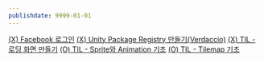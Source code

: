```yaml
---
publishdate: 9999-01-01
---
```

[(X) Facebook 로그인]((X)%20Facebook%20로그인.md)
[(X) Unity Package Registry 만들기(Verdaccio)]((X)%20Unity%20Package%20Registry%20만들기(Verdaccio).md)
[(X) TIL - 로딩 화면 만들기]((X)%20TIL%20-%20로딩%20화면%20만들기.md)
[(O) TIL - Sprite와 Animation 기초]((O)%20TIL%20-%20Sprite와%20Animation%20기초.md)
[(O) TIL - Tilemap 기초]((O)%20TIL%20-%20Tilemap%20기초.md)
